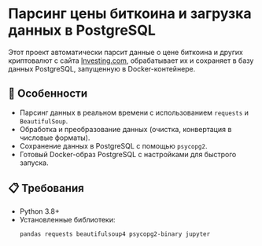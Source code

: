 # Парсинг цены биткоина и загрузка данных в PostgreSQL

Этот проект автоматически парсит данные о цене биткоина и других криптовалют с сайта [Investing.com](https://ru.investing.com/crypto), обрабатывает их и сохраняет в базу данных PostgreSQL, запущенную в Docker-контейнере.

## 📌 Особенности
- Парсинг данных в реальном времени с использованием `requests` и `BeautifulSoup`.
- Обработка и преобразование данных (очистка, конвертация в числовые форматы).
- Сохранение данных в PostgreSQL с помощью `psycopg2`.
- Готовый Docker-образ PostgreSQL с настройками для быстрого запуска.

## 📋 Требования
- Python 3.8+
- Установленные библиотеки: 
  ```bash
  pandas requests beautifulsoup4 psycopg2-binary jupyter

